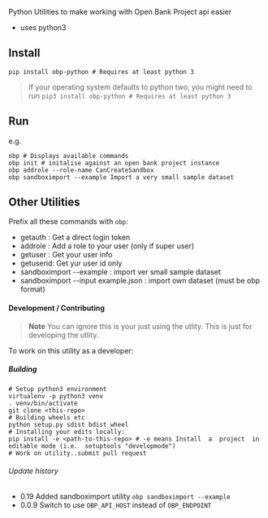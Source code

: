 Python Utilities to make working with Open Bank Project api easier

- uses python3

## Install

```
pip install obp-python # Requires at least python 3
```

> If your operating system defaults to python two, you might need to run 
  `pip3 install obp-python # Requires at least python 3` 

## Run 

e.g.
```
obp # Displays available commands
obp init # initalise against an open bank project instance
obp addrole --role-name CanCreateSandbox
obp sandboximport --example Import a very small sample dataset
```

## Other Utilities
Prefix all these commands with `obp`:

- getauth : Get a direct login token
- addrole : Add a role to your user (only if super user)
- getuser : Get your user info
- getuserid: Get yur user id only
- sandboximport --example : import ver small sample dataset
- sandboximport --input example.json : import own dataset (must be obp format)


#### Development / Contributing

> **Note** You can ignore this is your just using the utlity. This is 
just for developing the utlity.

To work on this utility as a developer:
##### Building 

```
# Setup python3 environment
virtualenv -p python3 venv
. venv/bin/activate
git clone <this-repo>
# Building wheels etc
python setup.py sdist bdist_wheel
# Installing your edits locally:
pip install -e <path-to-this-repo> # -e means Install  a  project  in editable mode (i.e.  setuptools "developmode")
# Work on utility..submit pull request 

```
###### Update history

- 0.19 Added sandboximport utility `obp sandboximport --example`
- 0.0.9
Switch to use `OBP_API_HOST` instead of `OBP_ENDPOINT`
